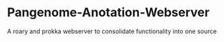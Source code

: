 # Pangenome-Anotation-Webserver
A roary and prokka webserver to consolidate functionality into one source
